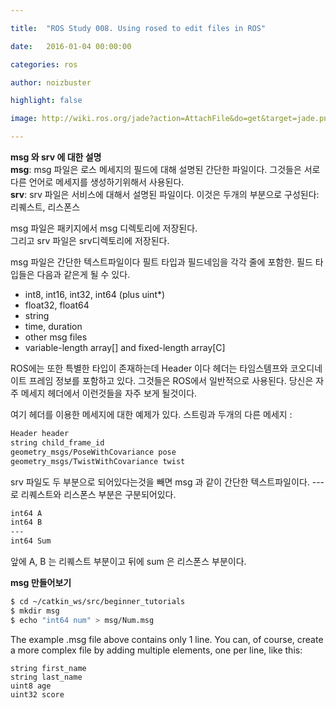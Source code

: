 ```yaml
---

title:  "ROS Study 008. Using rosed to edit files in ROS"

date:   2016-01-04 00:00:00

categories: ros

author: noizbuster

highlight: false

image: http://wiki.ros.org/jade?action=AttachFile&do=get&target=jade.png

---
```


**msg 와 srv 에 대한 설명**  
**msg**: msg 파일은 로스 메세지의 필드에 대해 설명된 간단한 파일이다. 그것들은 서로 다른 언어로 메세지를 생성하기위해서 사용된다.  
**srv**: srv 파일은 서비스에 대해서 설명된 파일이다. 이것은 두개의 부분으로 구성된다:리퀘스트, 리스폰스

msg 파일은 패키지에서 msg 디렉토리에 저장된다.  
그리고 srv 파일은 srv디렉토리에 저장된다.

msg 파일은 간단한 텍스트파일이다 필트 타입과 필드네임을 각각 줄에 포함한. 필드 타입들은 다음과 같은게 될 수 있다.
- int8, int16, int32, int64 (plus uint*)
- float32, float64
- string
- time, duration
- other msg files
- variable-length array[] and fixed-length array[C]

ROS에는 또한 특별한 타입이 존재하는데 Header 이다 헤더는 타임스템프와 코오디네이트 프레임 정보를 포함하고 있다. 그것들은 ROS에서 일반적으로 사용된다. 당신은 자주 메세지 헤더에서 이런것들을 자주 보게 될것이다.

여기 헤더를 이용한 메세지에 대한 예제가 있다. 스트링과 두개의 다른 메세지 :
```bash
Header header
string child_frame_id
geometry_msgs/PoseWithCovariance pose
geometry_msgs/TwistWithCovariance twist
```

srv 파일도 두 부분으로 되어있다는것을 빼면 msg 과 같이 간단한 텍스트파일이다. ---로 리퀘스트와 리스폰스 부분은 구분되어있다.
```bash
int64 A
int64 B
---
int64 Sum
```
앞에 A, B 는 리퀘스트 부분이고 뒤에 sum 은 리스폰스 부분이다.

**msg 만들어보기**
```bash
$ cd ~/catkin_ws/src/beginner_tutorials
$ mkdir msg
$ echo "int64 num" > msg/Num.msg
```
The example .msg file above contains only 1 line. You can, of course, create a more complex file by adding multiple elements, one per line, like this:
```
string first_name
string last_name
uint8 age
uint32 score
```
